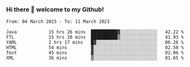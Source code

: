### Hi there 👋 welcome to my Github! 

<!--START_SECTION:waka-->

```text
From: 04 March 2023 - To: 11 March 2023

Java            15 hrs 26 mins  ██████████▓░░░░░░░░░░░░░░   42.22 %
FTL             15 hrs 20 mins  ██████████▒░░░░░░░░░░░░░░   41.93 %
YAML            2 hrs 17 mins   █▓░░░░░░░░░░░░░░░░░░░░░░░   06.26 %
HTML            54 mins         ▓░░░░░░░░░░░░░░░░░░░░░░░░   02.50 %
Text            45 mins         ▓░░░░░░░░░░░░░░░░░░░░░░░░   02.06 %
XML             36 mins         ▒░░░░░░░░░░░░░░░░░░░░░░░░   01.65 %
```

<!--END_SECTION:waka-->
